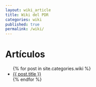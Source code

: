 ```yaml
---
layout: wiki_article
title: Wiki del PDR
categories: wiki
published: true
permalink: /wiki/
---
```


# **Artículos**
<ul>
  {% for post in site.categories.wiki %}
  <li>
    <a href="{{ post.url }}">{{ post.title }}</a>
  </li>
  {% endfor %}
</ul>
